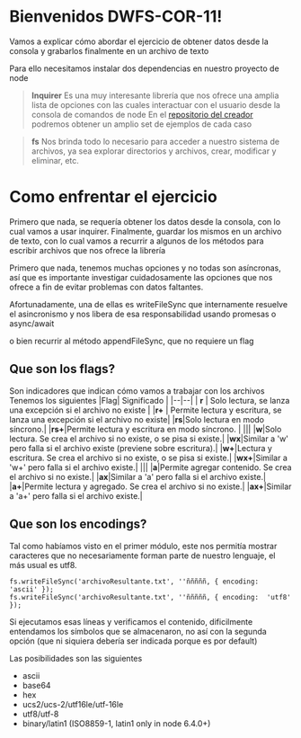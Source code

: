 # Bienvenidos DWFS-COR-11!

Vamos a explicar cómo abordar el ejercicio de obtener datos desde la consola y grabarlos finalmente en un archivo de texto

Para ello necesitamos instalar dos dependencias en nuestro proyecto de node

> **Inquirer**
Es una muy interesante librería que nos ofrece una amplia lista de opciones con las cuales interactuar con el usuario desde la consola de comandos de node
En el [repositorio del creador](https://github.com/SBoudrias/Inquirer.js/blob/master/README.md) podremos obtener un amplio set de ejemplos de cada caso


> **fs**
Nos brinda todo lo necesario para acceder a nuestro sistema de archivos, ya sea explorar directorios y archivos, crear, modificar y eliminar, etc.

# Como enfrentar el ejercicio
Primero que nada, se requería obtener los datos desde la consola, con lo cual vamos a usar inquirer.
Finalmente, guardar los mismos en un archivo de texto, con lo cual vamos a recurrir a algunos de los métodos para escribir archivos que nos ofrece la librería

Primero que nada, tenemos muchas opciones y no todas son asíncronas, así que es importante investigar cuidadosamente las opciones que nos ofrece a fin de evitar problemas con datos faltantes.

Afortunadamente, una de ellas es writeFileSync que internamente resuelve el asincronismo y nos libera de esa responsabilidad usando promesas o async/await

o bien recurrir al método appendFileSync, que no requiere un flag

## Que son los flags?

Son indicadores que indican cómo vamos a trabajar con los archivos
Tenemos los siguientes
|Flag| Significado |
|--|--|
| **r** | Solo lectura, se lanza una excepción si el archivo no existe |
|**r+** | Permite lectura y escritura, se lanza una excepción si el archivo no existe|
|**rs**|Solo lectura en modo síncrono.|
|**rs+**|Permite lectura y escritura en modo síncrono. |
|||
|**w**|Solo lectura. Se crea el archivo si no existe, o se pisa si existe.|
|**wx**|Similar a 'w' pero falla si el archivo existe (previene sobre escritura).|
|**w+**|Lectura y escritura. Se crea el archivo si no existe, o se pisa si existe.|
|**wx+**|Similar a 'w+' pero falla si el archivo existe.|
|||
|**a**|Permite agregar contenido. Se crea el archivo si no existe.|
|**ax**|Similar a 'a' pero falla si el archivo existe.|
|**a+**|Permite lectura y agregado. Se crea el archivo si no existe.|
|**ax+**|Similar a 'a+' pero falla si el archivo existe.|

## Que son los encodings?
Tal como habíamos visto en el primer módulo, este nos permitía mostrar caracteres que no necesariamente forman parte de nuestro lenguaje, el más usual es utf8.

    fs.writeFileSync('archivoResultante.txt', ''ñññññ, { encoding:  'ascii' });
    fs.writeFileSync('archivoResultante.txt', ''ñññññ, { encoding:  'utf8' });
Si ejecutamos esas líneas y verificamos el contenido, dificilmente entendamos los símbolos que se almacenaron, no así con la segunda opción (que ni siquiera debería ser indicada porque es por default)

Las posibilidades son las siguientes
-   ascii
-   base64
-   hex
-   ucs2/ucs-2/utf16le/utf-16le
-   utf8/utf-8
-   binary/latin1 (ISO8859-1, latin1 only in node 6.4.0+)